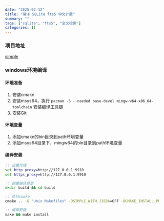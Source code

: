 ```yaml
---
date: "2025-02-12"
title: "编译 SQLite fts5 中文扩展"
summary: ""
tags: ["sqlite", "fts5", "全文检索"]
categories: []
---
```


### 项目地址

[simple](https://github.com/wangfenjin/simple)

### windows环境编译

#### 环境准备

1. 安装cmake
2. 安装msys64，执行 ```pacman -S --needed base-devel mingw-w64-x86_64-toolchain``` 安装编译工具链
3. 安装Git

#### 环境变量

1. 添加cmake的bin目录到path环境变量
2. 添加msys64目录下，mingw64的bin目录到path环境变量

#### 编译安装

```cmd
:: 设置代理
set http_proxy=http://127.0.0.1:9910
set https_proxy=http://127.0.0.1:9910

:: 创建编译目录
mkdir build && cd build

:: 执行cmake
cmake .. -G "Unix Makefiles" -DSIMPLE_WITH_JIEBA=OFF -DCMAKE_INSTALL_PREFIX=release

:: 编译安装
make && make install
```

